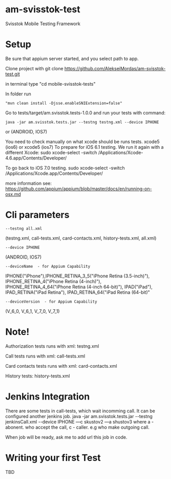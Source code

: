 am-svisstok-test
================
Svisstok Mobile Testing Framework

Setup
===

Be sure that appium server started, and you select path to app.

Clone project with git clone https://github.com/AlekseiMordas/am-svisstok-test.git

in terminal type "cd mobile-svisstok-tests"

In folder run 
 
    "mvn clean install -Djsse.enableSNIExtension=false"

Go to tests/target/am.svisstok.tests-1.0.0 and run your tests with command:

    java -jar am.svisstok.tests.jar --testng testng.xml --device IPHONE

 or (ANDROID, IOS7)

You need to check manually on what xcode should be runs tests. xcode5 (ios6) or xcode5 (ios7)
To prepare for iOS 6.1 testing. We run it again with a different Xcode:
sudo xcode-select -switch /Applications/Xcode-4.6.app/Contents/Developer/

To go back to iOS 7.0 testing.
sudo xcode-select -switch /Applications/Xcode.app/Contents/Developer/

more information see: https://github.com/appium/appium/blob/master/docs/en/running-on-osx.md

Cli parameters
===

    --testng all.xml 
  (testng.xml, call-tests.xml, card-contacts.xml, history-tests.xml, all.xml)

    --device IPHONE 
  (ANDROID, IOS7)
  
    --deviceName  - for Appium Capability
   
  IPHONE("iPhone"),IPHONE_RETINA_3_5("iPhone Retina (3.5-inch)"), IPHONE_RETINA_4("iPhone Retina (4-inch)"), IPHONE_RETINA_4_64("iPhone Retina (4-inch 64-bit)"), IPAD("iPad"), IPAD_RETINA("iPad Retina"), IPAD_RETINA_64("iPad Retina (64-bit)"
  
    --deviceVersion  - for Appium Capability
  
  (V_6_0, V_6_1, V_7_0, V_7_1)

Note!
===

Authorization tests runs with xml: testng.xml


Call tests runs with xml: call-tests.xml


Card contacts tests runs with xml: card-contacts.xml


History tests: history-tests.xml



Jenkins Integration
===

There are some tests in call-tests, which wait incomming call.
It can be configured another jenkins job. 
  java -jar am.svisstok.tests.jar --testng jenkinsCall.xml --device IPHONE —c skustov2 —a shustov3
where a - abonent. who accept the call, с - caller. e.g who make outgoing call.

When job will be ready, ask me to add url this job in code.

Writing your first Test
===

TBD
